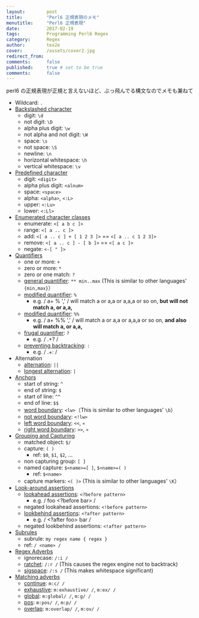 ```yaml
---
layout:        post
title:         "Perl6 正規表現のメモ"
menutitle:     "Perl6 正規表現"
date:          2017-02-19
tags:          Programming Perl6 Regex
category:      Regex
author:        tex2e
cover:         /assets/cover2.jpg
redirect_from:
comments:      false
published:     true # set to be true
comments:      false
---
```


perl6 の正規表現が正規と言えないほど、ぶっ飛んでる構文なのでメモも兼ねて

- Wildcard: `.`
- [Backslashed character](https://docs.perl6.org/language/regexes#Backslashed,_predefined_character_classes)
    - digit: `\d`
    - not digit: `\D`
    - alpha plus digit: `\w`
    - not alpha and not digit: `\W`
    - space: `\s`
    - not space: `\S`
    - newline: `\n`
    - horizontal whitespace: `\h`
    - vertical whitespace: `\v`
- [Predefined character](https://docs.perl6.org/language/regexes#Backslashed,_predefined_character_classes)
    - digit: `<digit>`
    - alpha plus digit: `<alnum>`
    - space: `<space>`
    - alpha: `<alpha>`, `<:L>`
    - upper: `<:Lu>`
    - lower: `<:Ll>`
- [Enumerated character classes](https://docs.perl6.org/language/regexes#Enumerated_character_classes_and_ranges)
    - enumerate: `<[ a b c ]>`
    - range: `<[ a .. c ]>`
    - add: `<[ a .. c ] + [ 1 2 3 ]>` == `<[ a .. c 1 2 3]>`
    - remove: `<[ a .. c ] - [ b ]>` == `<[ a c ]>`
    - negate: `<-[ " ]>`
- [Quantifiers](https://docs.perl6.org/language/regexes#Quantifiers)
    - one or more: `+`
    - zero or more: `*`
    - zero or one match: `?`
    - [general quantifier](https://docs.perl6.org/language/regexes#General_quantifier:_**_min..max):
        `** min..max` (This is similar to other languages' `{min,max}`）
    - [modified quantifier](https://docs.perl6.org/language/regexes#Modified_quantifier:_%):
        `%`
        - e.g. / a+ % ',' / will match a or a,a or a,a,a or so on, **but will not match a, or a,a,**
    - [modified quantifier](https://docs.perl6.org/language/regexes#Modified_quantifier:_%):
        `%%`
        - e.g. / a+ %% ',' / will match a or a,a or a,a,a or so on, **and also will match a, or a,a,**
    - [frugal quantifier](https://docs.perl6.org/language/regexes#Greedy_versus_frugal_quantifiers:_?):
        `?`
        - e.g. / .+? /
    - [preventing backtracking](https://docs.perl6.org/language/regexes#Preventing_backtracking:_:):
        `:`
        - e.g. / .+: /
- Alternation
    - [alternation](https://docs.perl6.org/language/regexes#Alternation:_||):
        `||`
    - [longest alternation](https://docs.perl6.org/language/regexes#Longest_Alternation:_|):
        `|`
- [Anchors](https://docs.perl6.org/language/regexes#Anchors)
    - start of string: `^`
    - end of string: `$`
    - start of line: `^^`
    - end of line: `$$`
    - [word boundary](https://docs.perl6.org/language/regexes#<|w>_and_<!|w>,_word_boundary):
        `<lw>`（This is similar to other languages' `\b`）
    - [not word boundary](https://docs.perl6.org/language/regexes#<|w>_and_<!|w>,_word_boundary):
        `<!lw>`
    - [left word boundary](https://docs.perl6.org/language/regexes#<<_and_>>_,_left_and_right_word_boundary):
        `<<`, `«`
    - [right word boundary](https://docs.perl6.org/language/regexes#<<_and_>>_,_left_and_right_word_boundary):
        `>>`, `»`
- [Grouping and Capturing](https://docs.perl6.org/language/regexes#Grouping_and_Capturing)
    - matched object: `$/`
    - capture: `( )`
        - ref: `$0`, `$1`, `$2`, ...
    - non capturing group: `[ ]`
    - named capture: `$<name>=[ ]`, `$<name>=( )`
        - ref: `$<name>`
    - capture markers: `<( )>` (This is similar to other languages' `\K`）
- [Look-around assertions](https://docs.perl6.org/language/regexes#Look-around_assertions)
    - [lookahead assertions](https://docs.perl6.org/language/regexes#Lookahead_assertions):
        `<?before pattern>`
        - e.g. / foo <?before bar> /
    - negated lookahead assertions: `<!before pattern>`
    - [lookbehind assertions](https://docs.perl6.org/language/regexes#Lookbehind_assertions):
        `<?after pattern>`
        - e.g. / <?after foo> bar /
    - negated lookbehind assertions: `<!after pattern>`
- [Subrules](https://docs.perl6.org/language/regexes#Subrules)
    - subrule: `my regex name { regex }`
    - ref: `/ <name> /`
- [Regex Adverbs](https://docs.perl6.org/language/regexes#Regex_Adverbs)
    - ignorecase: `/:i /`
    - [ratchet](https://docs.perl6.org/language/regexes#Ratchet):
        `/:r /` (This causes the regex engine not to backtrack)
    - [sigspace](https://docs.perl6.org/language/regexes#Sigspace):
        `/:s /` (This makes whitespace significant)
- [Matching adverbs](https://docs.perl6.org/language/regexes#Matching_adverbs)
    - [continue](https://docs.perl6.org/language/regexes#Continue):
        `m:c/ /`
    - [exhaustive](https://docs.perl6.org/language/regexes#Exhaustive):
        `m:exhaustive/ /`, `m:ex/ /`
    - [global](https://docs.perl6.org/language/regexes#Global):
        `m:global/ /`, `m:g/ /`
    - [pos](https://docs.perl6.org/language/regexes#Pos):
        `m:pos/ /`, `m:p/ /`
    - [overlap](https://docs.perl6.org/language/regexes#Overlap):
        `m:overlap/ /`, `m:ov/ /`
